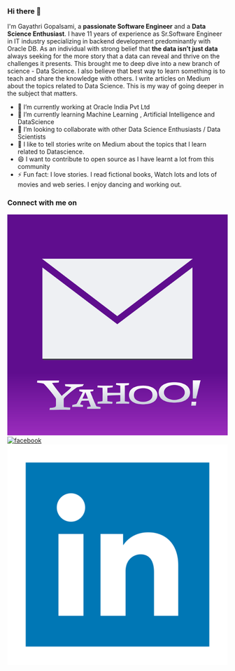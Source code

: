 ### Hi there 👋

I'm Gayathri Gopalsami, a **passionate Software Engineer** and a **Data Science Enthusiast**. I have 11 years of experience as Sr.Software Engineer in IT industry specializing in backend development predominantly with Oracle DB.
As an individual with strong belief that **the data isn’t just data** always seeking for the more story that a data can reveal and thrive on the challenges it presents. This brought me to deep dive into a new branch of science - Data Science. 
I also believe that best way to learn something is to teach and share the knowledge with others. I write articles on Medium about the topics related to Data Science. This is my way of going deeper in the subject that matters.   
 

- 🔭 I’m currently working at Oracle India Pvt Ltd
- 🌱 I’m currently learning Machine Learning , Artificial Intelligence and DataScience
- 👯 I’m looking to collaborate with other Data Science Enthusiasts / Data Scientists
- 💬 I like to tell stories write on Medium about the topics that I learn related to Datascience.
- 😄 I want to contribute to open source as I have learnt a lot from this community
- ⚡ Fun fact: I love stories. I read fictional books, Watch lots and lots of movies and web series. I enjoy dancing and working out.


### Connect with me on

[![yahoo](https://github.com/gayathrig21/gayathrig21/blob/main/icons/yahoo-icon-8815.png)][1][![facebook](https://cloud.githubusercontent.com/assets/17016297/18839836/0a06deb4-83d2-11e6-8078-1d0974af0f63.png)][2][![linkedin](https://github.com/gayathrig21/gayathrig21/blob/main/icons/3721674_linkedin.png)][3]

[1]: gayathri_g21@yahoo.com
[2]: https://www.linkedin.com/in/gayathri-g-40054964/
[3]: https://www.facebook.com/your_contact_info


